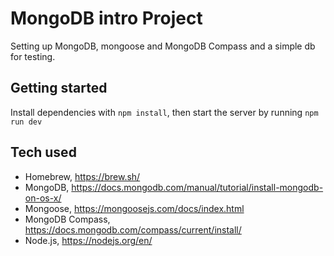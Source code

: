 # MongoDB intro Project

Setting up MongoDB, mongoose and MongoDB Compass and a simple db for testing. 

## Getting started

Install dependencies with `npm install`, then start the server by running `npm run dev`

## Tech used
- Homebrew, https://brew.sh/
- MongoDB, https://docs.mongodb.com/manual/tutorial/install-mongodb-on-os-x/
- Mongoose, https://mongoosejs.com/docs/index.html
- MongoDB Compass, https://docs.mongodb.com/compass/current/install/
- Node.js, https://nodejs.org/en/
